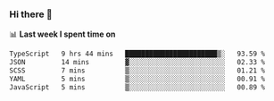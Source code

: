 ### Hi there 👋

<!--
**DBvc/DBvc** is a ✨ _special_ ✨ repository because its `README.md` (this file) appears on your GitHub profile.

Here are some ideas to get you started:

- 🔭 I’m currently working on ...
- 🌱 I’m currently learning ...
- 👯 I’m looking to collaborate on ...
- 🤔 I’m looking for help with ...
- 💬 Ask me about ...
- 📫 How to reach me: ...
- 😄 Pronouns: ...
- ⚡ Fun fact: ...
-->

📊 **Last week I spent time on**
<!--START_SECTION:waka-->

```txt
TypeScript   9 hrs 44 mins   ███████████████████████▒░   93.59 %
JSON         14 mins         ▓░░░░░░░░░░░░░░░░░░░░░░░░   02.33 %
SCSS         7 mins          ▒░░░░░░░░░░░░░░░░░░░░░░░░   01.21 %
YAML         5 mins          ▒░░░░░░░░░░░░░░░░░░░░░░░░   00.91 %
JavaScript   5 mins          ▒░░░░░░░░░░░░░░░░░░░░░░░░   00.89 %
```

<!--END_SECTION:waka-->
